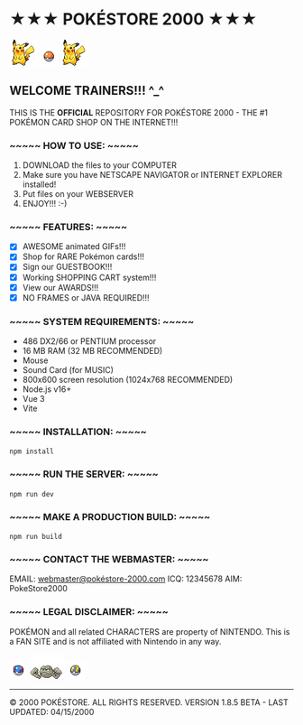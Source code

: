 # ★★★ POKÉSTORE 2000 ★★★

![Welcome to Pokéstore](public/gifs/pokemon/pikachu.gif) ![Pokéball](public/gifs/pokemon/pokeball.gif) ![Welcome to Pokéstore](public/gifs/pokemon/pikachu.gif)

## WELCOME TRAINERS!!! ^_^

THIS IS THE **OFFICIAL** REPOSITORY FOR POKÉSTORE 2000 - THE #1 POKÉMON CARD SHOP ON THE INTERNET!!!

### ~~~~~ HOW TO USE: ~~~~~

1) DOWNLOAD the files to your COMPUTER
2) Make sure you have NETSCAPE NAVIGATOR or INTERNET EXPLORER installed!
3) Put files on your WEBSERVER
4) ENJOY!!! :-)

### ~~~~~ FEATURES: ~~~~~

- [X] AWESOME animated GIFs!!!
- [X] Shop for RARE Pokémon cards!!!
- [X] Sign our GUESTBOOK!!!
- [X] Working SHOPPING CART system!!!
- [X] View our AWARDS!!!
- [X] NO FRAMES or JAVA REQUIRED!!!

### ~~~~~ SYSTEM REQUIREMENTS: ~~~~~

- 486 DX2/66 or PENTIUM processor
- 16 MB RAM (32 MB RECOMMENDED)
- Mouse
- Sound Card (for MUSIC)
- 800x600 screen resolution (1024x768 RECOMMENDED)
- Node.js v16+
- Vue 3
- Vite

### ~~~~~ INSTALLATION: ~~~~~

```
npm install
```

### ~~~~~ RUN THE SERVER: ~~~~~

```
npm run dev
```

### ~~~~~ MAKE A PRODUCTION BUILD: ~~~~~

```
npm run build
```

### ~~~~~ CONTACT THE WEBMASTER: ~~~~~

EMAIL: webmaster@pokéstore-2000.com
ICQ: 12345678
AIM: PokeStore2000

### ~~~~~ LEGAL DISCLAIMER: ~~~~~
POKÉMON and all related CHARACTERS are property of NINTENDO. This is a FAN SITE and is not affiliated with Nintendo in any way.

![VALID HTML!](public/gifs/pokemon/greatball.gif) ![UNDER CONSTRUCTION](public/gifs/pokemon/construction.gif) ![VALID CSS!](public/gifs/pokemon/ultraball.gif)

-------------------------------
© 2000 POKÉSTORE. ALL RIGHTS RESERVED.
VERSION 1.8.5 BETA - LAST UPDATED: 04/15/2000
